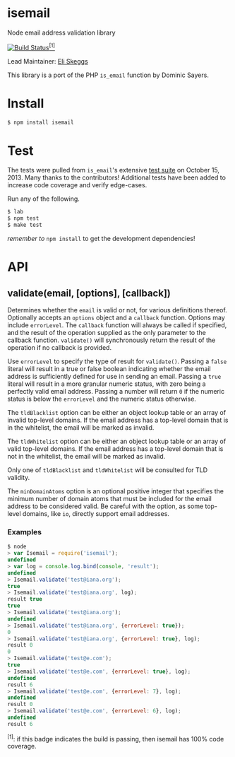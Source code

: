# isemail

Node email address validation library

[![Build Status](https://travis-ci.org/hapijs/isemail.png)](https://travis-ci.org/hapijs/isemail)<a href="#footnote-1"><sup>&#91;1&#93;</sup></a>

Lead Maintainer: [Eli Skeggs][skeggse]

This library is a port of the PHP `is_email` function by Dominic Sayers.

Install
=======

```sh
$ npm install isemail
```

Test
====

The tests were pulled from `is_email`'s extensive [test suite][tests] on October 15, 2013. Many thanks to the contributors! Additional tests have been added to increase code coverage and verify edge-cases.

Run any of the following.

```sh
$ lab
$ npm test
$ make test
```

_remember to_ `npm install` to get the development dependencies!

API
===

validate(email, [options], [callback])
--------------------------------------

Determines whether the `email` is valid or not, for various definitions thereof. Optionally accepts an `options` object and a `callback` function. Options may include `errorLevel`. The `callback` function will always be called if specified, and the result of the operation supplied as the only parameter to the callback function. `validate()` will synchronously return the result of the operation if no callback is provided.

Use `errorLevel` to specify the type of result for `validate()`. Passing a `false` literal will result in a true or false boolean indicating whether the email address is sufficiently defined for use in sending an email. Passing a `true` literal will result in a more granular numeric status, with zero being a perfectly valid email address. Passing a number will return `0` if the numeric status is below the `errorLevel` and the numeric status otherwise.

The `tldBlacklist` option can be either an object lookup table or an array of invalid top-level domains. If the email address has a top-level domain that is in the whitelist, the email will be marked as invalid.

The `tldWhitelist` option can be either an object lookup table or an array of valid top-level domains. If the email address has a top-level domain that is not in the whitelist, the email will be marked as invalid.

Only one of `tldBlacklist` and `tldWhitelist` will be consulted for TLD validity.

The `minDomainAtoms` option is an optional positive integer that specifies the minimum number of domain atoms that must be included for the email address to be considered valid. Be careful with the option, as some top-level domains, like `io`, directly support email addresses.

### Examples

```js
$ node
> var Isemail = require('isemail');
undefined
> var log = console.log.bind(console, 'result');
undefined
> Isemail.validate('test@iana.org');
true
> Isemail.validate('test@iana.org', log);
result true
true
> Isemail.validate('test@iana.org');
undefined
> Isemail.validate('test@iana.org', {errorLevel: true});
0
> Isemail.validate('test@iana.org', {errorLevel: true}, log);
result 0
0
> Isemail.validate('test@e.com');
true
> Isemail.validate('test@e.com', {errorLevel: true}, log);
undefined
result 6
> Isemail.validate('test@e.com', {errorLevel: 7}, log);
undefined
result 0
> Isemail.validate('test@e.com', {errorLevel: 6}, log);
undefined
result 6
```

<sup name="footnote-1">&#91;1&#93;</sup>: if this badge indicates the build is passing, then isemail has 100% code coverage.

[skeggse]: https://github.com/skeggse "Eli Skeggs"
[tests]: http://isemail.info/_system/is_email/test/?all‎ "is_email test suite"
